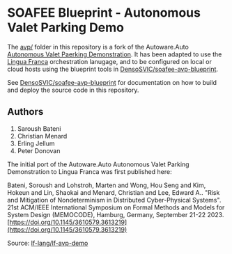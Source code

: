 # SOAFEE Blueprint - Autonomous Valet Parking Demo

The [avp/](avp) folder in this repository is a fork of the Autoware.Auto [Autonomous Valet Paerking Demonstration](https://autowarefoundation.gitlab.io/autoware.auto/AutowareAuto/avpdemo.html). It has been adapted to use the [Lingua Franca](https://lf-lang.org) orchestration lanugage, and to be configured on local or cloud hosts using the blueprint tools in [DensoSVIC/soafee-avp-blueprint](https://github.com/DensoSVIC/soafee-avp-blueprint).

See [DensoSVIC/soafee-avp-blueprint](https://github.com/DensoSVIC/soafee-avp-blueprint) for documentation on how to build and deploy the source code in this repository.

## Authors

1. Saroush Bateni
1. Christian Menard
1. Erling Jellum
1. Peter Donovan

The initial port of the Autoware.Auto Autonomous Valet Parking Demonstration to Lingua Franca 
was first published here:

Bateni, Soroush and Lohstroh, Marten and Wong, Hou Seng and Kim, Hokeun and Lin, Shaokai and
Menard, Christian and Lee, Edward A.. "Risk and Mitigation of Nondeterminism in Distributed
Cyber-Physical Systems". 21st ACM/IEEE International Symposium on Formal Methods and Models
for System Design (MEMOCODE), Hamburg, Germany, September 21-22 2023.
[https://doi.org/10.1145/3610579.3613219](https://doi.org/10.1145/3610579.3613219)

Source: [lf-lang/lf-avp-demo](https://github.com/lf-lang/lf-avp-demo)
